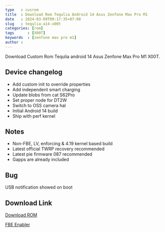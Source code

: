 ```yaml
---
type   : cusrom
title  : Download Rom Tequlia Android 14 Asus Zenfone Max Pro M1
date   : 2024-03-09T09:17:35+07:00
slug   : tequlia-a14-x00t
categories: [rom]
tags      : [X00T]
keywords  : [zenfone max pro m1]
author : 
---
```


Download Custom Rom Tequlia android 14 Asus Zenfone Max Pro M1 X00T.

## Device changelog
- Add custom init to override properties
- Add independent smart charging
- Update blobs from cat S62Pro
- Set proper node for DT2W 
- Switch to OSS camera hal
- Initial Android 14 build
- Ship with perf kernel

## Notes
- Non-FBE, LV, enforcing & 4.19 kernel based build
- Latest official TWRP recovery recommended
- Latest pie firmware 087 recommended
- Gapps are already included 

## Bug
USB notification showed on boot


## Download Link
[Download ROM](https://drive.google.com/file/d/1cDzvtRw5swY5XcMdBXhwoDO0mPcDR_PQ/view?usp=drivesdk)

[FBE Enabler](https://t.me/Whot1966_logs/83)

